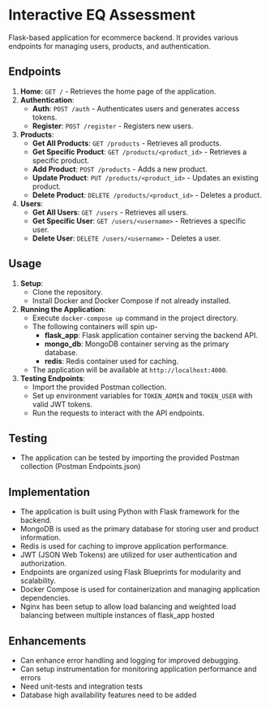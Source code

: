 # Interactive EQ Assessment

Flask-based application for ecommerce backend. It provides various endpoints for managing users, products, and authentication.

## Endpoints

1. **Home**: `GET /` - Retrieves the home page of the application.
2. **Authentication**:
   - **Auth**: `POST /auth` - Authenticates users and generates access tokens.
   - **Register**: `POST /register` - Registers new users.
3. **Products**:
   - **Get All Products**: `GET /products` - Retrieves all products.
   - **Get Specific Product**: `GET /products/<product_id>` - Retrieves a specific product.
   - **Add Product**: `POST /products` - Adds a new product.
   - **Update Product**: `PUT /products/<product_id>` - Updates an existing product.
   - **Delete Product**: `DELETE /products/<product_id>` - Deletes a product.
4. **Users**:
   - **Get All Users**: `GET /users` - Retrieves all users.
   - **Get Specific User**: `GET /users/<username>` - Retrieves a specific user.
   - **Delete User**: `DELETE /users/<username>` - Deletes a user.

## Usage

1. **Setup**:
   - Clone the repository.
   - Install Docker and Docker Compose if not already installed.
2. **Running the Application**:
   - Execute `docker-compose up` command in the project directory.
   - The following containers will spin up-
        - **flask_app**: Flask application container serving the backend API.
        - **mongo_db**: MongoDB container serving as the primary database.
        - **redis**: Redis container used for caching.   
   - The application will be available at `http://localhost:4000`.
3. **Testing Endpoints**:
   - Import the provided Postman collection.
   - Set up environment variables for `TOKEN_ADMIN` and `TOKEN_USER` with valid JWT tokens.
   - Run the requests to interact with the API endpoints.


## Testing

- The application can be tested by importing the provided Postman collection (Postman Endpoints.json)

## Implementation

- The application is built using Python with Flask framework for the backend.
- MongoDB is used as the primary database for storing user and product information.
- Redis is used for caching to improve application performance.
- JWT (JSON Web Tokens) are utilized for user authentication and authorization.
- Endpoints are organized using Flask Blueprints for modularity and scalability.
- Docker Compose is used for containerization and managing application dependencies.
- Nginx has been setup to allow load balancing and weighted load balancing between multiple instances of flask_app hosted


## Enhancements
- Can enhance error handling and logging for improved debugging.
- Can setup instrumentation for monitoring application performance and errors
- Need unit-tests and integration tests
- Database high availability features need to be added


